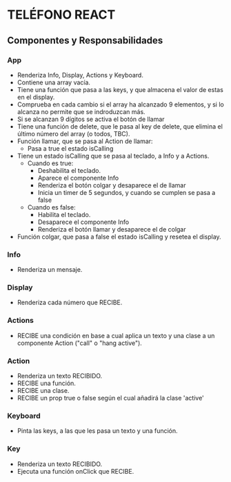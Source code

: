 # TELÉFONO REACT

## Componentes y Responsabilidades

### App

- Renderiza Info, Display, Actions y Keyboard.
- Contiene una array vacía.
- Tiene una función que pasa a las keys, y que almacena el valor de estas en el display.
- Comprueba en cada cambio si el array ha alcanzado 9 elementos, y si lo alcanza no permite que se indroduzcan más.
- Si se alcanzan 9 dígitos se activa el botón de llamar
- Tiene una función de delete, que le pasa al key de delete, que elimina el último número del array (o todos, TBC).
- Función llamar, que se pasa al Action de llamar:
  - Pasa a true el estado isCalling
- Tiene un estado isCalling que se pasa al teclado, a Info y a Actions.
  - Cuando es true:
    - Deshabilita el teclado.
    - Aparece el componente Info
    - Renderiza el botón colgar y desaparece el de llamar
    - Inicia un timer de 5 segundos, y cuando se cumplen se pasa a false
  - Cuando es false:
    - Habilita el teclado.
    - Desaparece el componente Info
    - Renderiza el botón llamar y desaparece el de colgar
- Función colgar, que pasa a false el estado isCalling y resetea el display.

### Info

- Renderiza un mensaje.

### Display

- Renderiza cada número que RECIBE.

### Actions

- RECIBE una condición en base a cual aplica un texto y una clase a un componente Action ("call" o "hang active").

### Action

- Renderiza un texto RECIBIDO.
- RECIBE una función.
- RECIBE una clase.
- RECIBE un prop true o false según el cual añadirá la clase 'active'

### Keyboard

- Pinta las keys, a las que les pasa un texto y una función.

### Key

- Renderiza un texto RECIBIDO.
- Ejecuta una función onClick que RECIBE.
